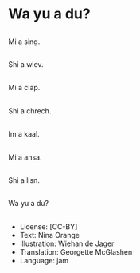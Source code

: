 # Wa yu a du?

##
Mi a sing.

##
Shi a wiev.

##
Mi a clap.

##
Shi a chrech.

##
Im a kaal.

##
Mi a ansa.

##
Shi a lisn.

##
Wa yu a du?

##
* License: [CC-BY]
* Text: Nina Orange
* Illustration: Wiehan de Jager
* Translation: Georgette McGlashen
* Language: jam

